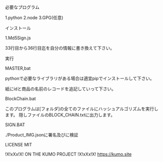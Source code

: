 必要なプログラム

 1.python
 2.node
 3.GPG(任意)

インストール

1.Md5Sign.js

 33行目から36行目迄を自分の情報に書き換えて下さい。

実行

MASTER,bat

 pythonで必要なライブラリがある場合は適宜pipでインストールして下さい。

 紙にidと商品の名前のレコードを追記していって下さい。

BlockChain.bat

 このプログラムは[フォルダ]の全てのファイルにハッシュアルゴリズムを実行します。
 隠しファイルのBLOCK_CHAIN.txtに出力します。

SIGN.BAT

 ./Product_IMG.jsonに署名及びに検証

LICENSE MIT

!X!xXx!X! ON THE KUMO PROJECT !X!xXx!X!
https://kumo.site